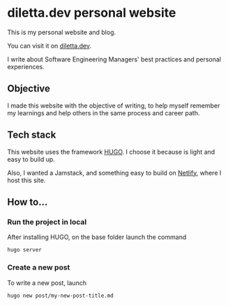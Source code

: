 # diletta.dev personal website
This is my personal website and blog.

You can visit it on [diletta.dev](https://diletta.dev).

I write about Software Engineering Managers' best practices and personal experiences.

## Objective
I made this website with the objective of writing, to help myself remember my learnings and help others in the same process and career path.

## Tech stack
This website uses the framework [HUGO](https://gohugo.io).
I choose it because is light and easy to build up.

Also, I wanted a Jamstack, and something easy to build on [Netlify](http://netlify.com), where I host this site.

## How to... 
### Run the project in local
After installing HUGO, on the base folder launch the command
```shell
hugo server
```

### Create a new post
To write a new post, launch
```shell
hugo new post/my-new-post-title.md
```